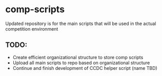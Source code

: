 # comp-scripts
Updated repository is for the main scripts that will be used in the actual competition environment

## TODO:
- Create efficient organizational structure to store comp scripts
- Upload all main scripts to repo based on organizational structure
- Continue and finish development of CCDC helper script (name TBD)
